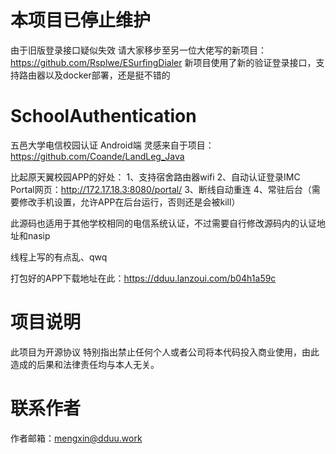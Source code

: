 # 本项目已停止维护
由于旧版登录接口疑似失效
请大家移步至另一位大佬写的新项目：https://github.com/Rsplwe/ESurfingDialer
新项目使用了新的验证登录接口，支持路由器以及docker部署，还是挺不错的

# SchoolAuthentication
五邑大学电信校园认证
Android端
灵感来自于项目：https://github.com/Coande/LandLeg_Java

比起原天翼校园APP的好处：
1、支持宿舍路由器wifi
2、自动认证登录IMC Portal网页：http://172.17.18.3:8080/portal/
3、断线自动重连
4、常驻后台（需要修改手机设置，允许APP在后台运行，否则还是会被kill）

此源码也适用于其他学校相同的电信系统认证，不过需要自行修改源码内的认证地址和nasip

线程上写的有点乱、qwq

打包好的APP下载地址在此：https://dduu.lanzoui.com/b04h1a59c
# 项目说明
此项目为开源协议 特别指出禁止任何个人或者公司将本代码投入商业使用，由此造成的后果和法律责任均与本人无关。
# 联系作者
作者邮箱：mengxin@dduu.work
